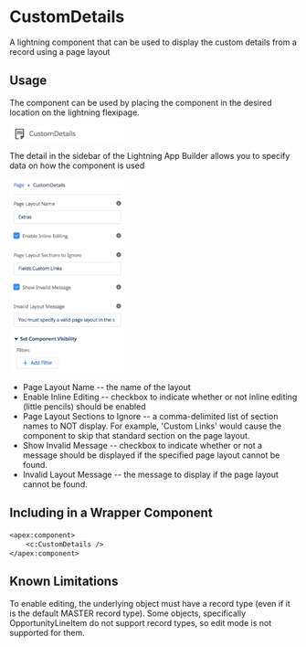 # CustomDetails
A lightning component that can be used to display the custom details from a record using a page layout

## Usage

The component can be used by placing the component in the desired location on the lightning flexipage.

<img src="./images/CustomDetails_component.png" alt="Detail Page" style="width: 200px;"/>

The detail in the sidebar of the Lightning App Builder allows you to specify data on how the component is used

<img src="./images/CustomDetails_detail.png" alt="Detail Page" style="width: 200px;"/>

* Page Layout Name -- the name of the layout 
* Enable Inline Editing -- checkbox to indicate whether or not inline editing (little pencils) should be enabled
* Page Layout Sections to Ignore -- a comma-delimited list of section names to NOT display. For example, 'Custom Links' would cause the component to skip that standard section on the page layout.
* Show Invalid Message -- checkbox to indicate whether or not a message should be displayed if the specified page layout cannot be found.
* Invalid Layout Message -- the message to display if the page layout cannot be found.

## Including in a Wrapper Component


```
<apex:component>
	<c:CustomDetails />
</apex:component>
```



## Known Limitations

To enable editing, the underlying object must have a record type (even if it is the default MASTER record type). Some objects, specifically OpportunityLineItem do not support record types, so edit mode is not supported for them.

